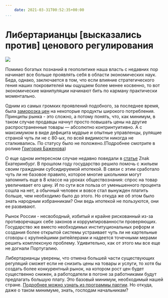 ```yaml
---
    date: 2021-03-31T00:52:35+00:00
...
```


# Либертарианцы [высказались против] ценового регулирования

![​](https://telegra.ph/file/fd1edfeceab8ffc63390d.jpg)

Помимо богатых познаний в геополитике наша власть с недавних пор начинает все больше проявлять себя в области экономических наук. Беда, однако, заключается в том, что если влияние стратегического гения наших покровителей мы ощущаем более менее косвенно, то вот экономические манипуляции начинают бить по карману практически моментально.

Одним из самых громких проявлений подобного, за последнее время, была [заморозка цен](https://lenta.ru/news/2021/02/04/ne_poluchilos/)  на некоторые продукты широкого потребления. Принципы рынка - это сложно, а потому понять, что, как минимум, в таком случае продавцы начнут просто повышать цены на другие распространенные товары — абсолютно контринтуитивно. А с максимумом в виде дефицита мудрые и опытные управленцы, рулящие страной чуть ли не с 80-ых, по всей видимости никогда не сталкивались. По статусу было не положено.(Подробнее смотрите в ролике [Григория Баженова](https://www.youtube.com/watch?v=NwWhG4fLcs8&ab_channel=FURYDROPS))

О еще одном интересном случае недавно поведали в [статье](https://t.me/znak_ekb/8801) Znak Екатеринбург. В прошлом году государство решило помочь с жильем своим гражданам субсидируемой ипотекой. В связи с этим сработало чуть ли не базовое правило, которое многие школьники могут запомнить еще в 8 классе на уроках обществознания: спрос на товар увеличивает его цену. И по сути вся польза от уменьшенного процента сошла на нет, а обычный человек и вовсе стал вынужден платить больше, чем необходимо было до этого. Но откуда же об этом было знать народным избранникам? Они ведь ипотекой не пользуются, они ее развивают.

Рынок России  - несвободный, избитый и крайне рискованный из-за противоречащих себе законов и коррумпированности проверяющих. Государство же вместо необходимых институциональных реформ и создания более открытой системы устраивает чуть ли не картельные сговоры с крупнейшими ритейлерами и надеется точечными мерами решить комплексную проблему. Удивительно, как от этого мы все еще не догнали Португалию. 

Либертарианцы уверены, что отмена большей части существующих регуляций сможет если не снизить цены на товары и услуги, то хотя бы создать более конкурентный рынок, на котором рост цен будет существенно снижен, а работодатели в погоне за работниками будут предлагать большую плату. Это базовый минимум, необходимый нашей стране. [Подробнее можно узнать из программы партии](https://libertarian-party.ru/test_packs/blocks/Home/documents/program-afe0f9de6627f343a055109b93ccd545.pdf). Но откуда, даже о таком минимуме, знать, господам начальникам?

